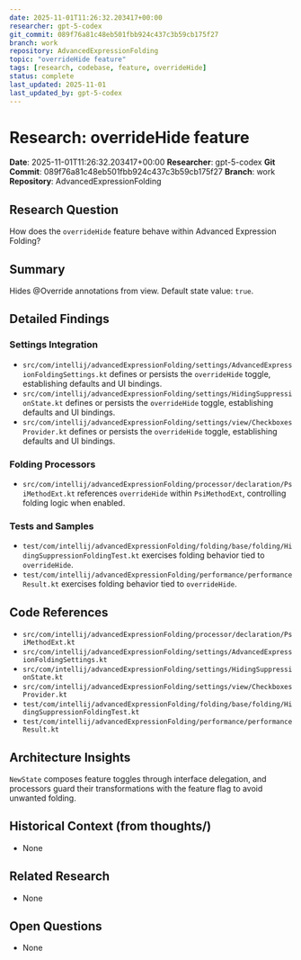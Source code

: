 ```yaml
---
date: 2025-11-01T11:26:32.203417+00:00
researcher: gpt-5-codex
git_commit: 089f76a81c48eb501fbb924c437c3b59cb175f27
branch: work
repository: AdvancedExpressionFolding
topic: "overrideHide feature"
tags: [research, codebase, feature, overrideHide]
status: complete
last_updated: 2025-11-01
last_updated_by: gpt-5-codex
---
```


# Research: overrideHide feature

**Date**: 2025-11-01T11:26:32.203417+00:00
**Researcher**: gpt-5-codex
**Git Commit**: 089f76a81c48eb501fbb924c437c3b59cb175f27
**Branch**: work
**Repository**: AdvancedExpressionFolding

## Research Question
How does the `overrideHide` feature behave within Advanced Expression Folding?

## Summary
Hides @Override annotations from view. Default state value: `true`.

## Detailed Findings
### Settings Integration
- `src/com/intellij/advancedExpressionFolding/settings/AdvancedExpressionFoldingSettings.kt` defines or persists the `overrideHide` toggle, establishing defaults and UI bindings.
- `src/com/intellij/advancedExpressionFolding/settings/HidingSuppressionState.kt` defines or persists the `overrideHide` toggle, establishing defaults and UI bindings.
- `src/com/intellij/advancedExpressionFolding/settings/view/CheckboxesProvider.kt` defines or persists the `overrideHide` toggle, establishing defaults and UI bindings.

### Folding Processors
- `src/com/intellij/advancedExpressionFolding/processor/declaration/PsiMethodExt.kt` references `overrideHide` within `PsiMethodExt`, controlling folding logic when enabled.

### Tests and Samples
- `test/com/intellij/advancedExpressionFolding/folding/base/folding/HidingSuppressionFoldingTest.kt` exercises folding behavior tied to `overrideHide`.
- `test/com/intellij/advancedExpressionFolding/performance/performanceResult.kt` exercises folding behavior tied to `overrideHide`.

## Code References
- `src/com/intellij/advancedExpressionFolding/processor/declaration/PsiMethodExt.kt`
- `src/com/intellij/advancedExpressionFolding/settings/AdvancedExpressionFoldingSettings.kt`
- `src/com/intellij/advancedExpressionFolding/settings/HidingSuppressionState.kt`
- `src/com/intellij/advancedExpressionFolding/settings/view/CheckboxesProvider.kt`
- `test/com/intellij/advancedExpressionFolding/folding/base/folding/HidingSuppressionFoldingTest.kt`
- `test/com/intellij/advancedExpressionFolding/performance/performanceResult.kt`

## Architecture Insights
`NewState` composes feature toggles through interface delegation, and processors guard their transformations with the feature flag to avoid unwanted folding.

## Historical Context (from thoughts/)
- None

## Related Research
- None

## Open Questions
- None
